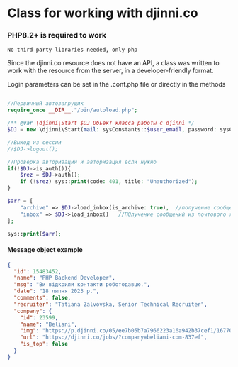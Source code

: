 # Class for working with djinni.co
### PHP8.2+ is required to work
`No third party libraries needed, only php`

Since the djinni.co resource does not have an API, a class was written to work with the resource from the server, in a developer-friendly format.

Login parameters can be set in the .conf.php file or directly in the methods

```php

//Первичный автозагрущик
require_once __DIR__."/bin/autoload.php";

/** @var \djinni\Start $DJ Обьект класса работы с djinni */
$DJ = new \djinni\Start(mail: sysConstants::$user_email, password: sysConstants::$user_pass);

//Выход из сессии
//$DJ->logout();

//Проверка авторизации и авторизация если нужно
if(!$DJ->is_auth()){
    $rez = $DJ->auth();
    if (!$rez) sys::print(code: 401, title: "Unauthorized");
}

$arr = [
    "archive" => $DJ->load_inbox(is_archive: true),  //получение сообщений из архива
    "inbox" => $DJ->load_inbox()   //ПОлучение сообщений из почтового ящика
];

sys::print($arr);
```





#### Message object example
```json
{
  "id": 15483452,
  "name": "PHP Backend Developer",
  "msg": "Ви відкрили контакти роботодавцю.",
  "date": "18 липня 2023 р.",
  "comments": false,
  "recruiter": "Tatiana Zalvovska, Senior Technical Recruiter",
  "company": {
    "id": 23599,
    "name": "Beliani",
    "img": "https://p.djinni.co/05/ee7b05b7a7966223a16a942b37cef1/1677054671213_400.jpg",
    "url": "https://djinni.co/jobs/?company=beliani-com-837ef",
    "is_top": false
  }
}
```
